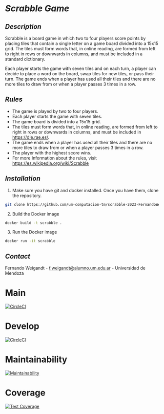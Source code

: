 # *Scrabble Game*

## *Description*

Scrabble is a board game in which two to four players score points by placing tiles that contain a single letter on a game board divided into a 15x15 grid. The tiles must form words that, in online reading, are formed from left to right in rows or downwards in columns, and must be included in a standard dictionary.

Each player starts the game with seven tiles and on each turn, a player can decide to place a word on the board, swap tiles for new tiles, or pass their turn. The game ends when a player has used all their tiles and there are no more tiles to draw from or when a player passes 3 times in a row.

## *Rules*

- The game is played by two to four players.
- Each player starts the game with seven tiles.
- The game board is divided into a 15x15 grid.
- The tiles must form words that, in online reading, are formed from left to right in rows or downwards in columns, and must be included in https://dle.rae.es/.
- The game ends when a player has used all their tiles and there are no more tiles to draw from or when a player passes 3 times in a row.
- The player with the highest score wins.
- For more Information about the rules, visit https://es.wikipedia.org/wiki/Scrabble

## *Installation*

1. Make sure you have git and docker installed. Once you have them, clone the repository.

```bash
git clone https://github.com/um-computacion-tm/scrabble-2023-FernandoWeigandt.git
```

2. Build the Docker image

```bash
docker build -t scrabble .
```

3. Run the Docker image

```bash
docker run -it scrabble
```


## *Contact*

Fernando Weigandt - f.weigandt@alumno.um.edu.ar - Universidad de Mendoza

# Main
[![CircleCI](https://dl.circleci.com/status-badge/img/gh/um-computacion-tm/scrabble-2023-FernandoWeigandt/tree/main.svg?style=svg)](https://dl.circleci.com/status-badge/redirect/gh/um-computacion-tm/scrabble-2023-FernandoWeigandt/tree/main)

# Develop
[![CircleCI](https://dl.circleci.com/status-badge/img/gh/um-computacion-tm/scrabble-2023-FernandoWeigandt/tree/develop.svg?style=svg)](https://dl.circleci.com/status-badge/redirect/gh/um-computacion-tm/scrabble-2023-FernandoWeigandt/tree/develop)

# Maintainability

[![Maintainability](https://api.codeclimate.com/v1/badges/51b497c3e452c5148aaf/maintainability)](https://codeclimate.com/github/um-computacion-tm/scrabble-2023-FernandoWeigandt/maintainability)

# Coverage

[![Test Coverage](https://api.codeclimate.com/v1/badges/51b497c3e452c5148aaf/test_coverage)](https://codeclimate.com/github/um-computacion-tm/scrabble-2023-FernandoWeigandt/test_coverage)

